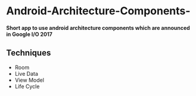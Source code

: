 # Android-Architecture-Components-
<h4>Short app to use android architecture components which are announced in <b>Google I/O 2017</b><h4>
  
<h2>Techniques</h2>
<ul>
  <li>Room</li>
  <li>Live Data</li>
  <li>View Model</li>
  <li>Life Cycle</li>
</ul>
  
